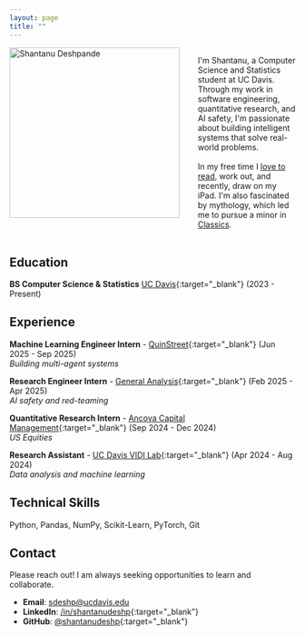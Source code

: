 ```yaml
---
layout: page
title: ""
---
```


<div class="profile-container" style="display: flex; align-items: flex-start; gap: 2rem; margin-bottom: 2rem; flex-direction: column;">
  <img src="{{ "/assets/profile.webp" | relative_url }}" alt="Shantanu Deshpande" style="width: 300px; height: auto; flex-shrink: 0;" loading="eager" decoding="async">
  <div>
    <p>I'm Shantanu, a Computer Science and Statistics student at UC Davis. Through my work in software engineering, quantitative research, and AI safety, I'm passionate about building intelligent systems that solve real-world problems.<br><br>In my free time I <a href="https://www.goodreads.com/user/show/192672997-shantanu-deshpande" target="_blank">love to read</a>, work out, and recently, draw on my iPad. I'm also fascinated by mythology, which led me to pursue a minor in <a href="https://classics.ucdavis.edu/" target="_blank">Classics</a>.</p>
  </div>
</div>

<style>
@media (min-width: 768px) {
  .profile-container {
    flex-direction: row !important;
  }
}
</style>

## Education

**BS Computer Science & Statistics**
[UC Davis](https://cs.ucdavis.edu/){:target="_blank"} (2023 - Present)

## Experience

**Machine Learning Engineer Intern** - [QuinStreet](https://www.quinstreet.com/){:target="_blank"} (Jun 2025 - Sep 2025)<br>
*Building multi-agent systems*

**Research Engineer Intern** - [General Analysis](https://www.generalanalysis.com/){:target="_blank"} (Feb 2025 - Apr 2025)<br>
*AI safety and red-teaming*

**Quantitative Research Intern** - [Ancova Capital Management](https://ancovacapital.com/the-hedge-fund){:target="_blank"} (Sep 2024 - Dec 2024)<br>
*US Equities*

**Research Assistant** - [UC Davis VIDI Lab](https://vidi.cs.ucdavis.edu/){:target="_blank"} (Apr 2024 - Aug 2024)<br>
*Data analysis and machine learning*

## Technical Skills

Python, Pandas, NumPy, Scikit-Learn, PyTorch, Git

## Contact

Please reach out! I am always seeking opportunities to learn and collaborate.

- **Email**: [sdeshp@ucdavis.edu](mailto:sdeshp@ucdavis.edu)
- **LinkedIn**: [/in/shantanudeshp](https://www.linkedin.com/in/shantanudeshp/){:target="_blank"}
- **GitHub**: [@shantanudeshp](https://github.com/shantanudeshp){:target="_blank"}
